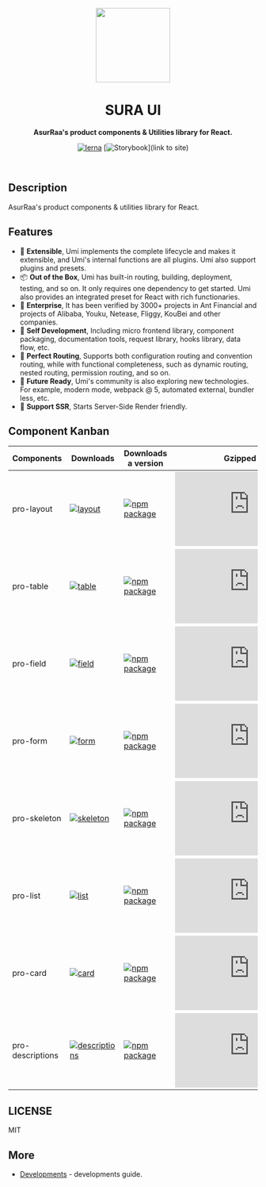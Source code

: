 <p align="center">
  <img width="150" src="https://avatars.githubusercontent.com/u/62465909?s=400&u=b543f5c67f4bafb214e9064ac95de21e35daf2d9&v=4">
</p>
<h1 align="center"> SURA UI </h1>
<p align="center">
  <b >AsurRaa's product components & Utilities library for React.</b>
</p>

<div align="center">
  
  [![lerna](https://img.shields.io/badge/maintained%20with-lerna-cc00ff.svg)](https://lerna.js.org/)
  [![Storybook](https://cdn.jsdelivr.net/gh/storybookjs/brand@master/badge/badge-storybook.svg)](link to site)
  
  </div>
<br>

## Description

AsurRaa's product components & utilities library for React.

## Features

- 🎉 **Extensible**, Umi implements the complete lifecycle and makes it extensible, and Umi's internal functions are all plugins. Umi also support plugins and presets.
- 📦 **Out of the Box**, Umi has built-in routing, building, deployment, testing, and so on. It only requires one dependency to get started. Umi also provides an integrated preset for React with rich functionaries.
- 🐠 **Enterprise**, It has been verified by 3000+ projects in Ant Financial and projects of Alibaba, Youku, Netease, Fliggy, KouBei and other companies.
- 🚀 **Self Development**, Including micro frontend library, component packaging, documentation tools, request library, hooks library, data flow, etc.
- 🌴 **Perfect Routing**, Supports both configuration routing and convention routing, while with functional completeness, such as dynamic routing, nested routing, permission routing, and so on.
- 🚄 **Future Ready**, Umi's community is also exploring new technologies. For example, modern mode, webpack @ 5, automated external, bundler less, etc.
- 🌈 **Support SSR**, Starts Server-Side Render friendly.

## Component Kanban

| Components       | Downloads                                                                                                                             | Downloads a version                                                                                                                                                             | Gzipped Size                                                                                                                                                                                                                                 |
| ---------------- | ------------------------------------------------------------------------------------------------------------------------------------- | ------------------------------------------------------------------------------------------------------------------------------------------------------------------------------- | -------------------------------------------------------------------------------------------------------------------------------------------------------------------------------------------------------------------------------------------- |
| pro-layout       | [![layout](https://img.shields.io/npm/dw/@ant-design/pro-layout.svg)](https://www.npmjs.com/package/@ant-design/pro-layout)           | [![npm package](https://img.shields.io/npm/v/@ant-design/pro-layout.svg?style=flat-square?style=flat-square)](https://www.npmjs.com/package/@ant-design/pro-layout)             | [![](https://img.badgesize.io/https:/unpkg.com/@ant-design/pro-layout/dist/layout.min.js?label=Gzipped%20JS&compression=gzip&style=flat-square)](https://unpkg.com/browse/@ant-design/pro-layout/dist/layout.min.js)                         |
| pro-table        | [![table](https://img.shields.io/npm/dw/@ant-design/pro-table.svg)](https://www.npmjs.com/package/@ant-design/pro-table)              | [![npm package](https://img.shields.io/npm/v/@ant-design/pro-table.svg?style=flat-square?style=flat-square)](https://www.npmjs.com/package/@ant-design/pro-table)               | [![](https://img.badgesize.io/https:/unpkg.com/@ant-design/pro-table/dist/table.min.js?label=Gzipped%20JS&compression=gzip&style=flat-square)](https://unpkg.com/browse/@ant-design/pro-table/dist/table.min.js)                             |
| pro-field        | [![field](https://img.shields.io/npm/dw/@ant-design/pro-field.svg)](https://www.npmjs.com/package/@ant-design/pro-field)              | [![npm package](https://img.shields.io/npm/v/@ant-design/pro-field.svg?style=flat-square?style=flat-square)](https://www.npmjs.com/package/@ant-design/pro-field)               | [![](https://img.badgesize.io/https:/unpkg.com/@ant-design/pro-field/dist/field.min.js?label=Gzipped%20JS&compression=gzip&style=flat-square)](https://unpkg.com/browse/@ant-design/pro-field/dist/field.min.js)                             |
| pro-form         | [![form](https://img.shields.io/npm/dw/@ant-design/pro-form.svg)](https://www.npmjs.com/package/@ant-design/pro-form)                 | [![npm package](https://img.shields.io/npm/v/@ant-design/pro-form.svg?style=flat-square?style=flat-square)](https://www.npmjs.com/package/@ant-design/pro-form)                 | [![](https://img.badgesize.io/https:/unpkg.com/@ant-design/pro-form/dist/form.min.js?label=Gzipped%20JS&compression=gzip&style=flat-square)](https://unpkg.com/browse/@ant-design/pro-form/dist/form.min.js)                                 |
| pro-skeleton     | [![skeleton](https://img.shields.io/npm/dw/@ant-design/pro-skeleton.svg)](https://www.npmjs.com/package/@ant-design/pro-skeleton)     | [![npm package](https://img.shields.io/npm/v/@ant-design/pro-skeleton.svg?style=flat-square?style=flat-square)](https://www.npmjs.com/package/@ant-design/pro-skeleton)         | [![](https://img.badgesize.io/https:/unpkg.com/@ant-design/pro-skeleton/dist/skeleton.min.js?label=Gzipped%20JS&compression=gzip&style=flat-square)](https://unpkg.com/browse/@ant-design/pro-skeleton/dist/skeleton.min.js)                 |
| pro-list         | [![list](https://img.shields.io/npm/dw/@ant-design/pro-list.svg)](https://www.npmjs.com/package/@ant-design/pro-list)                 | [![npm package](https://img.shields.io/npm/v/@ant-design/pro-list.svg?style=flat-square?style=flat-square)](https://www.npmjs.com/package/@ant-design/pro-list)                 | [![](https://img.badgesize.io/https:/unpkg.com/@ant-design/pro-list/dist/list.min.js?label=Gzipped%20JS&compression=gzip&style=flat-square)](https://unpkg.com/browse/@ant-design/pro-list/dist/list.min.js)                                 |
| pro-card         | [![card](https://img.shields.io/npm/dw/@ant-design/pro-card.svg)](https://www.npmjs.com/package/@ant-design/pro-card)                 | [![npm package](https://img.shields.io/npm/v/@ant-design/pro-card.svg?style=flat-square?style=flat-square)](https://www.npmjs.com/package/@ant-design/pro-card)                 | [![](https://img.badgesize.io/https:/unpkg.com/@ant-design/pro-card/dist/card.min.js?label=Gzipped%20JS&compression=gzip&style=flat-square)](https://unpkg.com/browse/@ant-design/pro-card/dist/card.min.js)                                 |
| pro-descriptions | [![descriptions](https://img.shields.io/npm/dw/@ant-design/pro-card.svg)](https://www.npmjs.com/package/@ant-design/pro-descriptions) | [![npm package](https://img.shields.io/npm/v/@ant-design/pro-descriptions.svg?style=flat-square?style=flat-square)](https://www.npmjs.com/package/@ant-design/pro-descriptions) | [![](https://img.badgesize.io/https:/unpkg.com/@ant-design/pro-descriptions/dist/descriptions.min.js?label=Gzipped%20JS&compression=gzip&style=flat-square)](https://unpkg.com/browse/@ant-design/pro-descriptions/dist/descriptions.min.js) |

## LICENSE

MIT

## More

- [Developments](https://github.com/asurraa/sura-ui/blob/master/guides/development.guide.md) - developments guide.
